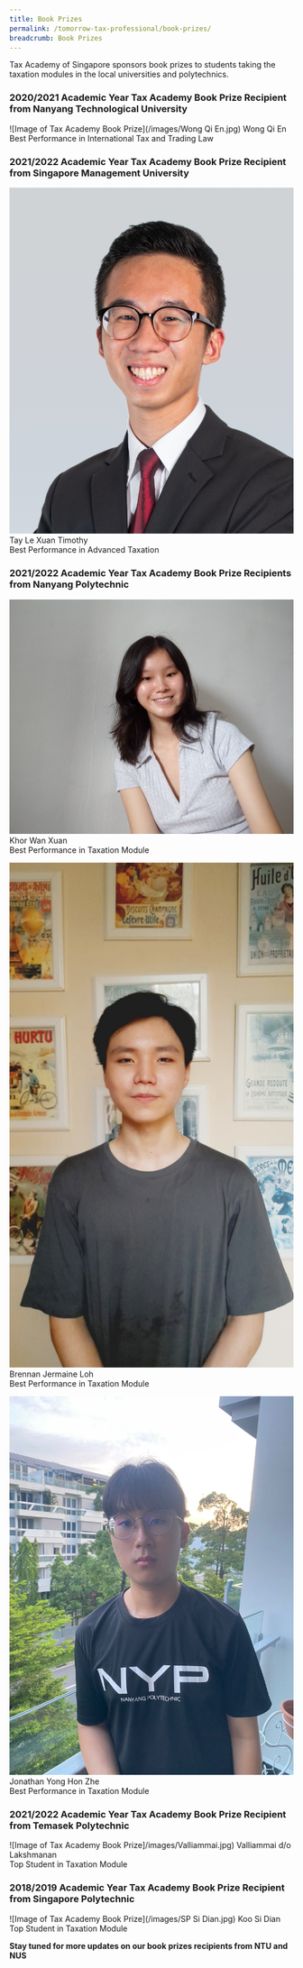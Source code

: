 ```yaml
---
title: Book Prizes
permalink: /tomorrow-tax-professional/book-prizes/
breadcrumb: Book Prizes
---
```

Tax Academy of Singapore sponsors book prizes to students taking the taxation modules in the local universities and polytechnics. 

### **2020/2021 Academic Year Tax Academy Book Prize Recipient from Nanyang Technological University**

![Image of Tax Academy Book Prize](/images/Wong Qi En.jpg)
Wong Qi En<br>
Best Performance in International Tax and Trading Law<br>



### **2021/2022 Academic Year Tax Academy Book Prize Recipient from Singapore Management University**

![Image of Tax Academy Book Prize](/images/timothy.jpg)
Tay Le Xuan Timothy<br>
Best Performance in Advanced Taxation<br>

### **2021/2022 Academic Year Tax Academy Book Prize Recipients from Nanyang Polytechnic**

![Image of Tax Academy Book Prize](/images/khorwanxuan.jpg)
Khor Wan Xuan<br>
Best Performance in Taxation Module<br>

![Image of Tax Academy Book Prize](/images/brennan.jpg)
Brennan Jermaine Loh<br>
Best Performance in Taxation Module<br>


![Image of Tax Academy Book Prize](/images/jonathan.jpeg)
Jonathan Yong Hon Zhe <br>
Best Performance in Taxation Module<br>


### **2021/2022 Academic Year Tax Academy Book Prize Recipient from Temasek Polytechnic**

![Image of Tax Academy Book Prize]/images/Valliammai.jpg)
Valliammai d/o Lakshmanan<br>
Top Student in Taxation Module<br>


### **2018/2019 Academic Year Tax Academy Book Prize Recipient from Singapore Polytechnic**

![Image of Tax Academy Book Prize](/images/SP Si Dian.jpg)
Koo Si Dian<br>
Top Student in Taxation Module<br>

**Stay tuned for more updates on our book prizes recipients from NTU and NUS**